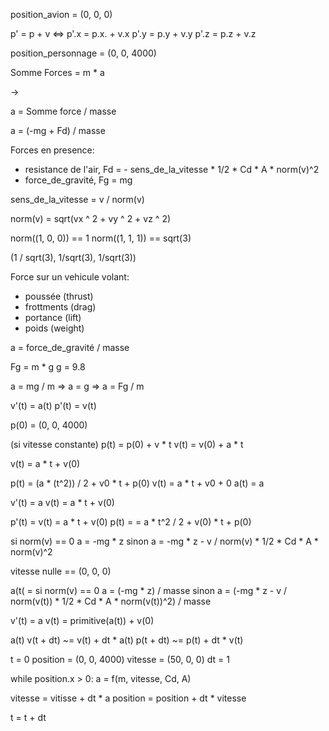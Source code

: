 position_avion = (0, 0, 0)

p' = p + v 
<=>
p'.x = p.x. + v.x
p'.y = p.y + v.y
p'.z = p.z + v.z

position_personnage = (0, 0, 4000)

Somme Forces = m * a

->

a = Somme force / masse

a = (-mg + Fd) / masse

Forces en presence: 

- resistance de l'air,
    Fd = - sens_de_la_vitesse * 1/2 * Cd * A * norm(v)^2
- force_de_gravité, Fg = mg

sens_de_la_vitesse = v / norm(v)

norm(v) = sqrt(vx ^ 2 + vy ^ 2 + vz ^ 2)

norm((1, 0, 0)) == 1
norm((1, 1, 1)) == sqrt(3)

(1 / sqrt(3), 1/sqrt(3), 1/sqrt(3))

Force sur un vehicule volant:

- poussée (thrust)
- frottments (drag)
- portance (lift)
- poids (weight)

a = force_de_gravité / masse



Fg = m * g
g = 9.8

a = mg / m
=>
a = g
=>
a = Fg / m

v'(t) = a(t)
p'(t) = v(t)

p(0) = (0, 0, 4000)

(si vitesse constante)
p(t) = p(0) + v * t
v(t) = v(0) + a * t

v(t) = a * t + v(0)

p(t) = (a * (t^2)) / 2 + v0 * t + p(0)
v(t) = a * t + v0 + 0
a(t) = a


v'(t) = a
v(t) = a * t + v(0)

p'(t) = v(t) = a * t + v(0)
p(t)  =      = a * t^2 / 2 + v(0) * t + p(0)



si norm(v) == 0
  a = -mg * z
sinon
  a = -mg * z - v / norm(v) * 1/2 * Cd * A * norm(v)^2

vitesse nulle == (0, 0, 0)


a(t( = si norm(v) == 0
  a = (-mg * z) / masse
sinon
  a = (-mg * z - v / norm(v(t)) * 1/2 * Cd * A * norm(v(t))^2) / masse

v'(t) = a
v(t) = primitive(a(t)) + v(0)


a(t)
v(t + dt) ~= v(t) + dt * a(t)
p(t + dt) ~= p(t) + dt * v(t)



t = 0
position = (0, 0, 4000)
vitesse = (50, 0, 0)
dt = 1

while position.x > 0:
  a = f(m, vitesse, Cd, A)

  vitesse = vitisse + dt * a
  position = position + dt * vitesse

  t = t + dt
  


